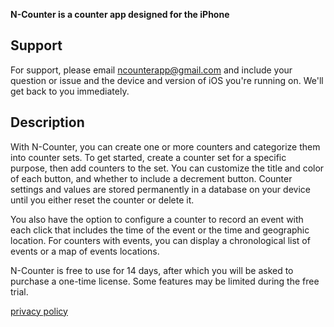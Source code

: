 **N-Counter is a counter app designed for the iPhone**

## Support
For support, please email <ncounterapp@gmail.com> and include your question or issue and the device and version of iOS you're running on.  We'll get back to you immediately. 

## Description
With N-Counter, you can create one or more counters and categorize them into counter sets. To get started, create a counter set for a specific purpose, then add counters to the set. You can customize the title and color of each button, and whether to include a decrement button. Counter settings and values are stored permanently in a database on your device until you either reset the counter or delete it. 
                    
You also have the option to configure a counter to record an event with each click that includes the time of the event or the time and geographic location. For counters with events, you can display a chronological list of events or a map of events locations.
                    
N-Counter is free to use for 14 days, after which you will be asked to purchase a one-time license.  Some features may be limited during the free trial.
 

[privacy policy](/privacy.md)
